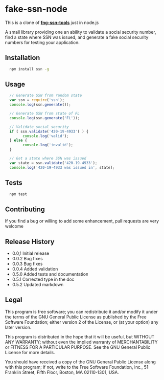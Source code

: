# fake-ssn-node

This is a clone of [**fng-ssn-tools**](https://github.com/corbanworks/fng-ssn-tools) just in node.js

A small library providing one an ability to validate a social security number, 
find a state where SSN was issued, and generate a fake social security numbers
for testing your application.

## Installation

```bash
  npm install ssn -g
```

## Usage

```javascript
  // Generate SSN from random state
  var ssn = require('ssn');
  console.log(ssn.generate());

  // Generate SSN from state of FL
  console.log(ssn.generate('FL'));

  // Validate social security
  if ( ssn.validate('420-19-4933') ) {
        console.log('valid');
  } else {
        console.log('invalid');
  }

  // Get a state where SSN was issued
  var state = ssn.validate('420-19-4933');
  console.log('420-19-4933 was issued in', state);
```

## Tests

```bash
  npm test
```

## Contributing

If you find a bug or willing to add some enhancement, pull requests are very welcome

## Release History

* 0.0,1 Initial release
* 0.0.2 Bug fixes
* 0.0.3 Bug fixes
* 0.0.4 Added validation
* 0.5.0 Added tests and documentation
* 0.5.1 Corrected type in the doc
* 0.5.2 Updated markdown

## Legal

This program is free software; you can redistribute it and/or
modify it under the terms of the GNU General Public License
as published by the Free Software Foundation; either version 2
of the License, or (at your option) any later version.

This program is distributed in the hope that it will be useful,
but WITHOUT ANY WARRANTY; without even the implied warranty of
MERCHANTABILITY or FITNESS FOR A PARTICULAR PURPOSE.  See the
GNU General Public License for more details.

You should have received a copy of the GNU General Public License
along with this program; if not, write to the Free Software
Foundation, Inc., 51 Franklin Street, Fifth Floor, Boston, MA  02110-1301, USA.
